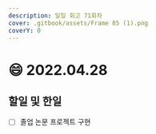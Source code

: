 ```yaml
---
description: 일일 회고 71회차
cover: .gitbook/assets/Frame 85 (1).png
coverY: 0
---
```


# 😄 2022.04.28

## 할일 및 한일

* [ ] 졸업 논문 프로젝트 구현
